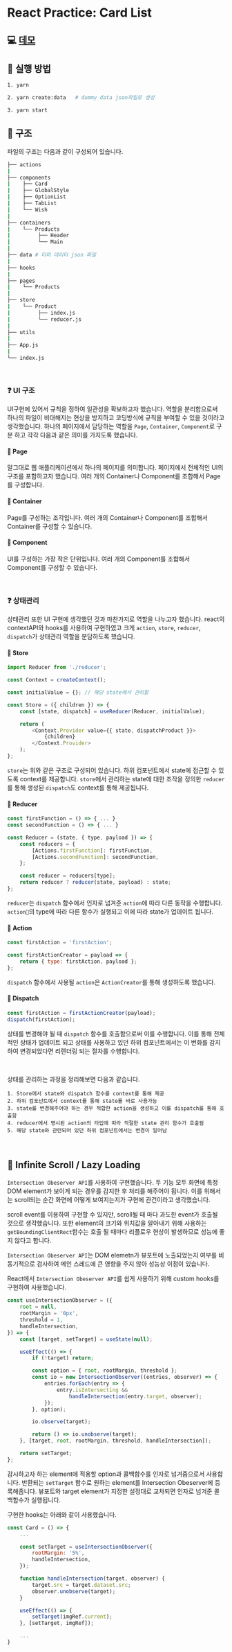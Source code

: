 # React Practice: Card List

## 💻 [데모](https://peaceful-lewin-9b6f70.netlify.com/)

## 🌈 실행 방법

```bash
1. yarn

2. yarn create:data   # dummy data json파일로 생성

3. yarn start
```

## 🌈 구조

파일의 구조는 다음과 같이 구성되어 있습니다.

```bash
├── actions
|
├── components
|    ├── Card
|    ├── GlobalStyle
|    ├── OptionList
|    ├── TabList
|    └── Wish
|
├── containers
|    └── Products
|         ├── Header
|         └── Main
|
├── data # 더미 데이터 json 파일
|
├── hooks
|
├── pages
|    └── Products
|
├── store
|    └── Product
|         ├── index.js
|         └── reducer.js
|
├── utils
|
├── App.js
|
└── index.js
```

<br>

### ❓ UI 구조

UI구현에 있어서 규칙을 정하여 일관성을 확보하고자 했습니다.
역할을 분리함으로써 하나의 파일이 비대해지는 현상을 방지하고 코딩방식에 규칙을 부여할 수 있을 것이라고 생각했습니다.
하나의 페이지에서 담당하는 역할을 `Page`, `Container`, `Component`로 구분 하고 각각 다음과 같은 의미를 가지도록 했습니다.

#### 📌 Page

말그대로 웹 애플리케이션에서 하나의 페이지를 의미합니다.
페이지에서 전체적인 UI의 구조를 포함하고자 했습니다.
여러 개의 Container나 Component를 조합해서 Page를 구성합니다.

#### 📌 Container

Page를 구성하는 조각입니다.
여러 개의 Container나 Component를 조합해서 Container를 구성할 수 있습니다.

#### 📌 Component

UI를 구성하는 가장 작은 단위입니다.
여러 개의 Component를 조합해서 Component를 구성할 수 있습니다.

<br>

### ❓ 상태관리

상태관리 또한 UI 구현에 생각했던 것과 마찬가지로 역할을 나누고자 했습니다.
react의 contextAPI와 hooks를 사용하여 구현하였고 크게 `action`, `store`, `reducer`, `dispatch`가 상태관리 역할을 분담하도록 했습니다.

#### 📌 Store

```js
import Reducer from './reducer';

const Context = createContext();

const initialValue = {}; // 해당 state에서 관리할

const Store = ({ children }) => {
    const [state, dispatch] = useReducer(Reducer, initialValue);

    return (
        <Context.Provider value={{ state, dispatchProduct }}>
            {children}
        </Context.Provider>
    );
};
```

`store`는 위와 같은 구조로 구성되어 있습니다.
하위 컴포넌트에서 state에 접근할 수 있도록 context를 제공합니다.
`store`에서 관리하는 state에 대한 조작을 정의한 `reducer`를 통해 생성된 `dispatch`도 context를 통해 제공됩니다.

#### 📌 Reducer

```js
const firstFunction = () => { ... }
const secondFunction = () => { ... }

const Reducer = (state, { type, payload }) => {
    const reducers = {
        [Actions.firstFunction]: firstFunction,
        [Actions.secondFunction]: secondFunction,
    };

    const reducer = reducers[type];
    return reducer ? reducer(state, payload) : state;
};
```

`reducer`는 `dispatch` 함수에서 인자로 넘겨준 `action`에 따라 다른 동작을 수행합니다.
`action`의 type에 따라 다른 함수가 실행되고 이에 따라 state가 업데이트 됩니다.

#### 📌 Action

```js
const firstAction = 'firstAction';

const firstActionCreator = payload => {
    return { type: firstAction, payload };
};
```

`dispatch` 함수에서 사용될 `action`은 `ActionCreator`를 통해 생성하도록 했습니다.

#### 📌 Dispatch

```js
const firstAction = firstActionCreator(payload);
dispatch(firstAction);
```

상태를 변경해야 될 때 `dispatch` 함수를 호출함으로써 이를 수행합니다.
이를 통해 전체적인 상태가 업데이트 되고 상태를 사용하고 있던 하위 컴포넌트에서는 이 변화를 감지하여 변경되었다면 리렌더링 되는 절차를 수행합니다.

<br>

상태를 관리하는 과정을 정리해보면 다음과 같습니다.

```
1. Store에서 state와 dispatch 함수를 context를 통해 제공
2. 하위 컴포넌트에서 context를 통해 state를 바로 사용가능
3. state를 변경해주어야 하는 경우 적합한 action을 생성하고 이를 dispatch를 통해 호출함
4. reducer에서 명시된 action의 타입에 따라 적절한 state 관리 함수가 호출됨
5. 해당 state와 관련되어 있던 하위 컴포넌트에서는 변경이 일어남
```

<br>

## 🌈 Infinite Scroll / Lazy Loading

`Intersection Obeserver API`를 사용하여 구현했습니다. 두 기능 모두 화면에 특정 DOM element가 보이게 되는 경우를 감지한 후 처리를 해주어야 됩니다. 이를 위해서는 scroll되는 순간 화면에 어떻게 보여지는지가 구현에 관건이라고 생각했습니다.

scroll event를 이용하여 구현할 수 있지만, scroll될 때 마다 과도한 event가 호출될 것으로 생각했습니다. 또한 element의 크기와 위치값을 알아내기 위해 사용하는 `getBoundingClientRect`함수는 호출 될 때마다 리플로우 현상이 발생하므로 성능에 좋지 않다고 합니다.

`Intersection Obeserver API`는 DOM elemetn가 뷰포트에 노출되었는지 여부를 비동기적으로 검사하여 메인 스레드에 큰 영향을 주지 않아 성능상 이점이 있습니다.

React에서 `Intersection Obeserver API`를 쉽게 사용하기 위해 custom hooks를 구현하여 사용했습니다.

```js
const useIntersectionObserver = ({
    root = null,
    rootMargin = '0px',
    threshold = 1,
    handleIntersection,
}) => {
    const [target, setTarget] = useState(null);

    useEffect(() => {
        if (!target) return;

        const option = { root, rootMargin, threshold };
        const io = new IntersectionObserver((entries, observer) => {
            entries.forEach(entry => {
                entry.isIntersecting &&
                    handleIntersection(entry.target, observer);
            });
        }, option);

        io.observe(target);

        return () => io.unobserve(target);
    }, [target, root, rootMargin, threshold, handleIntersection]);

    return setTarget;
};
```

감시하고자 하는 element에 적용할 option과 콜백함수를 인자로 넘겨줌으로서 사용합니다. 반환되는 `setTarget` 함수로 원하는 element를 Intersection Obeserver에 등록해줍니다.
뷰포트와 target element가 지정한 설정대로 교차되면 인자로 넘겨준 콜백함수가 실행됩니다.

구현한 hooks는 아래와 같이 사용했습니다.

```js
const Card = () => {
    ...

    const setTarget = useIntersectionObserver({
        rootMargin: '5%',
        handleIntersection,
    });

    function handleIntersection(target, observer) {
        target.src = target.dataset.src;
        observer.unobserve(target);
    }

    useEffect(() => {
        setTarget(imgRef.current);
    }, [setTarget, imgRef]);

    ...
}
```
